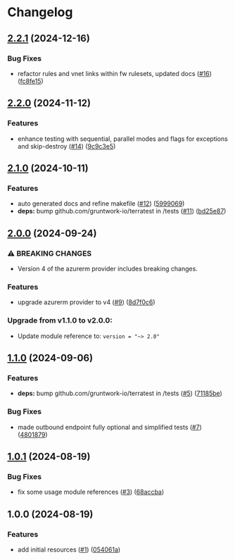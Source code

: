 # Changelog

## [2.2.1](https://github.com/CloudNationHQ/terraform-azure-dnspr/compare/v2.2.0...v2.2.1) (2024-12-16)


### Bug Fixes

* refactor rules and vnet links within fw rulesets, updated docs ([#16](https://github.com/CloudNationHQ/terraform-azure-dnspr/issues/16)) ([fc8fe15](https://github.com/CloudNationHQ/terraform-azure-dnspr/commit/fc8fe15afee515ce2e7ada0d39764c3737f3423e))

## [2.2.0](https://github.com/CloudNationHQ/terraform-azure-dnspr/compare/v2.1.0...v2.2.0) (2024-11-12)


### Features

* enhance testing with sequential, parallel modes and flags for exceptions and skip-destroy ([#14](https://github.com/CloudNationHQ/terraform-azure-dnspr/issues/14)) ([9c9c3e5](https://github.com/CloudNationHQ/terraform-azure-dnspr/commit/9c9c3e5de12cdb0b5233b6ef5720693e1db99e4b))

## [2.1.0](https://github.com/CloudNationHQ/terraform-azure-dnspr/compare/v2.0.0...v2.1.0) (2024-10-11)


### Features

* auto generated docs and refine makefile ([#12](https://github.com/CloudNationHQ/terraform-azure-dnspr/issues/12)) ([5999069](https://github.com/CloudNationHQ/terraform-azure-dnspr/commit/5999069381845c6b914242dc9100e17248e8d25a))
* **deps:** bump github.com/gruntwork-io/terratest in /tests ([#11](https://github.com/CloudNationHQ/terraform-azure-dnspr/issues/11)) ([bd25e87](https://github.com/CloudNationHQ/terraform-azure-dnspr/commit/bd25e870c42075ae95a0256fa3318ebfd590b11a))

## [2.0.0](https://github.com/CloudNationHQ/terraform-azure-dnspr/compare/v1.1.0...v2.0.0) (2024-09-24)


### ⚠ BREAKING CHANGES

* Version 4 of the azurerm provider includes breaking changes.

### Features

* upgrade azurerm provider to v4 ([#9](https://github.com/CloudNationHQ/terraform-azure-dnspr/issues/9)) ([8d7f0c6](https://github.com/CloudNationHQ/terraform-azure-dnspr/commit/8d7f0c6f476767f4f88a3654d83c46a75f15e729))

### Upgrade from v1.1.0 to v2.0.0:

- Update module reference to: `version = "~> 2.0"`

## [1.1.0](https://github.com/CloudNationHQ/terraform-azure-dnspr/compare/v1.0.1...v1.1.0) (2024-09-06)


### Features

* **deps:** bump github.com/gruntwork-io/terratest in /tests ([#5](https://github.com/CloudNationHQ/terraform-azure-dnspr/issues/5)) ([71185be](https://github.com/CloudNationHQ/terraform-azure-dnspr/commit/71185be901e52f7f7462343c17a56f30f6499428))


### Bug Fixes

* made outbound endpoint fully optional and simplified tests ([#7](https://github.com/CloudNationHQ/terraform-azure-dnspr/issues/7)) ([4801879](https://github.com/CloudNationHQ/terraform-azure-dnspr/commit/4801879ecf3915da473975c05c33a715864f9fe8))

## [1.0.1](https://github.com/CloudNationHQ/terraform-azure-dnspr/compare/v1.0.0...v1.0.1) (2024-08-19)


### Bug Fixes

* fix some usage module references ([#3](https://github.com/CloudNationHQ/terraform-azure-dnspr/issues/3)) ([68accba](https://github.com/CloudNationHQ/terraform-azure-dnspr/commit/68accba585ff9e2dba65bcc1be069e32318dc9f2))

## 1.0.0 (2024-08-19)


### Features

* add initial resources ([#1](https://github.com/CloudNationHQ/terraform-azure-dnspr/issues/1)) ([054061a](https://github.com/CloudNationHQ/terraform-azure-dnspr/commit/054061a57eb0b873f2b3d9c6957a804cc1a3aa44))
